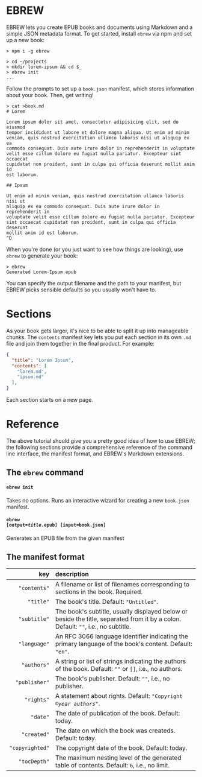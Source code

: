 # EBREW

EBREW lets you create EPUB books and documents using Markdown and a simple JSON metadata format. To get started, install `ebrew` via npm and set up a new book:

    > npm i -g ebrew

    > cd ~/projects
    > mkdir lorem-ipsum && cd $_
    > ebrew init
    ...

Follow the prompts to set up a `book.json` manifest, which stores information about your book. Then, get writing!

    > cat >book.md
    # Lorem

    Lorem ipsum dolor sit amet, consectetur adipisicing elit, sed do eiusmod
    tempor incididunt ut labore et dolore magna aliqua. Ut enim ad minim
    veniam, quis nostrud exercitation ullamco laboris nisi ut aliquip ex ea
    commodo consequat. Duis aute irure dolor in reprehenderit in voluptate
    velit esse cillum dolore eu fugiat nulla pariatur. Excepteur sint occaecat
    cupidatat non proident, sunt in culpa qui officia deserunt mollit anim id
    est laborum.

    ## Ipsum

    Ut enim ad minim veniam, quis nostrud exercitation ullamco laboris nisi ut
    aliquip ex ea commodo consequat. Duis aute irure dolor in reprehenderit in
    voluptate velit esse cillum dolore eu fugiat nulla pariatur. Excepteur
    sint occaecat cupidatat non proident, sunt in culpa qui officia deserunt
    mollit anim id est laborum.
    ^D

When you're done (or you just want to see how things are looking), use `ebrew` to generate your book:

    > ebrew
    Generated Lorem-Ipsum.epub

You can specify the output filename and the path to your manifest, but EBREW picks sensible defaults so you usually won't have to.

# Sections

As your book gets larger, it's nice to be able to split it up into manageable chunks. The `contents` manifest key lets you put each section in its own `.md` file and join them together in the final product. For example:

```json
{
  "title": "Lorem Ipsum",
  "contents": [
    "lorem.md",
    "ipsum.md"
  ],
}
```

Each section starts on a new page.

# Reference

The above tutorial should give you a pretty good idea of how to use EBREW; the following sections provide a comprehensive reference of the command line interface, the manifest format, and EBREW's Markdown extensions.

## The `ebrew` command

#### `ebrew init`
Takes no options. Runs an interactive wizard for creating a new `book.json` manifest.

#### <code>ebrew [output=<em>title</em>.epub] [input=book.json]</code>
Generates an EPUB file from the given manifest

## The manifest format

| key | description |
|----:|:------------|
| `"contents"` | A filename or list of filenames corresponding to sections in the book. Required. |
| `"title"` | The book's title. Default: `"Untitled"`. |
| `"subtitle"` | The book's subtitle, usually displayed below or beside the title, separated from it by a colon. Default: `""`, i.e., no subtitle. |
| `"language"` | An RFC 3066 language identifier indicating the primary language of the book's content. Default: `"en"`. |
| `"authors"` | A string or list of strings indicating the authors of the book. Default: `""` or `[]`, i.e., no authors. |
| `"publisher"` | The book's publisher. Default: `""`, i.e., no publisher. |
| `"rights"` | A statement about rights. Default: <code>"Copyright ©<em>year</em> <em>authors</em>"</code>. |
| `"date"` | The date of publication of the book. Default: today. |
| `"created"` | The date on which the book was createds. Default: today. |
| `"copyrighted"` | The copyright date of the book. Default: today. |
| `"tocDepth"` | The maximum nesting level of the generated table of contents. Default: `6`, i.e., no limit. |
